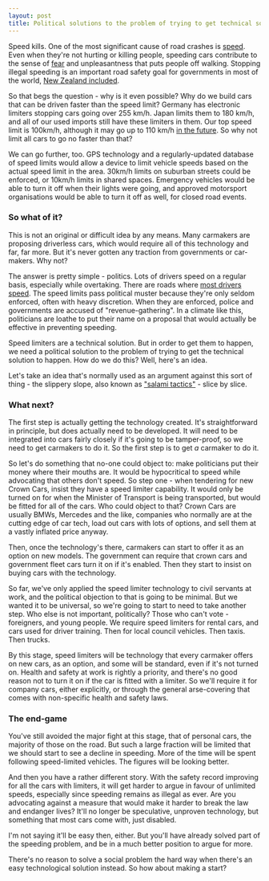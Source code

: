 ```yaml
---
layout: post
title: Political solutions to the problem of trying to get technical solutions
---
```


Speed kills. One of the most significant cause of road crashes is [speed](https://www.nzta.govt.nz/safety/driving-safely/speed/). Even when they're not hurting or killing people, speeding cars contribute to the sense of [fear](https://www.amazon.com/Traffic-Drive-What-Says-About/dp/0307277194) and unpleasantness that puts people off walking. Stopping illegal speeding is an important road safety goal for governments in most of the world, [New Zealand included](http://www.saferjourneys.govt.nz/about-safer-journeys/the-safe-system-approach).

So that begs the question - why is it even possible? Why do we build cars that can be driven faster than the speed limit? Germany has electronic limiters stopping cars going over 255 km/h. Japan limits them to 180 km/h, and all of our used imports still have these limiters in them. Our top speed limit is 100km/h, although it may go up to 110 km/h [in the future](http://www.stuff.co.nz/motoring/news/10508094/New-110kmh-speed-limit-in-pipeline). So why not limit all cars to go no faster than that?

We can go further, too. GPS technology and a regularly-updated database of speed limits would allow a device to limit vehicle speeds based on the actual speed limit in the area. 30km/h limits on suburban streets could be enforced, or 10km/h limits in shared spaces. Emergency vehicles would be able to turn it off when their lights were going, and approved motorsport organisations would be able to turn it off as well, for closed road events.

### So what of it?

This is not an original or difficult idea by any means. Many carmakers are proposing driverless cars, which would require all of this technology and far, far more. But it's never gotten any traction from governments or car-makers. Why not?

The answer is pretty simple - politics. Lots of drivers speed on a regular basis, especially while overtaking. There are roads where [most drivers speed](http://www.transport.govt.nz/research/roadsafetysurveys/speedsurveys/2013speedsurveyresultscarspeeds/). The speed limits pass political muster because they're only seldom enforced, often with heavy discretion. When they are enforced, police and governments are accused of "revenue-gathering". In a climate like this, politicians are loathe to put their name on a proposal that would actually be effective in preventing speeding.

Speed limiters are a technical solution. But in order to get them to happen, we need a political solution to the problem of trying to get the technical solution to happen. How do we do this? Well, here's an idea.

Let's take an idea that's normally used as an argument against this sort of thing - the slippery slope, also known as ["salami tactics"](https://en.wikipedia.org/wiki/Salami_tactics) - slice by slice.

### What next?

The first step is actually getting the technology created. It's straightforward in principle, but does actually need to be developed. It will need to be integrated into cars fairly closely if it's going to be tamper-proof, so we need to get carmakers to do it. So the first step is to get <i>a</i> carmaker to do it.

So let's do something that no-one could object to: make politicians put their money where their mouths are. It would be hypocritical to speed while advocating that others don't speed. So step one - when tendering for new Crown Cars, insist they have a speed limiter capability. It would only be turned on for when the Minister of Transport is being transported, but would be fitted for all of the cars. Who could object to that? Crown Cars are usually BMWs, Mercedes and the like, companies who normally are at the cutting edge of car tech, load out cars with lots of options, and sell them at a vastly inflated price anyway.

Then, once the technology's there, carmakers can start to offer it as an option on new models. The government can require that crown cars and government fleet cars turn it on if it's enabled. Then they start to insist on buying cars with the technology.

So far, we've only applied the speed limiter technology to civil servants at work, and the political objection to that is going to be minimal. But we wanted it to be universal, so we're going to start to need to take another step. Who else is not important, politically? Those who can't vote - foreigners, and young people. We require speed limiters for rental cars, and cars used for driver training. Then for local council vehicles. Then taxis. Then trucks.

By this stage, speed limiters will be technology that every carmaker offers on new cars, as an option, and some will be standard, even if it's not turned on. Health and safety at work is rightly a priority, and there's no good reason not to turn it on if the car is fitted with a limiter. So we'll require it for company cars, either explicitly, or through the general arse-covering that comes with non-specific health and safety laws.

### The end-game

You've still avoided the major fight at this stage, that of personal cars, the majority of those on the road. But such a large fraction will be limited that we should start to see a decline in speeding. More of the time will be spent following speed-limited vehicles. The figures will be looking better.

And then you have a rather different story. With the safety record improving for all the cars with limiters, it will get harder to argue in favour of unlimited speeds, especially since speeding remains as illegal as ever. Are you advocating against a measure that would make it harder to break the law and endanger lives? It'll no longer be speculative, unproven technology, but something that most cars come with, just disabled.

I'm not saying it'll be easy then, either. But you'll have already solved part of the speeding problem, and be in a much better position to argue for more.

There's no reason to solve a social problem the hard way when there's an easy technological solution instead. So how about making a start?